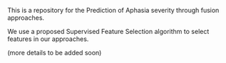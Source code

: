 This is a repository for the Prediction of Aphasia severity through fusion approaches. 

We use a proposed Supervised Feature Selection algorithm to select features in our approaches. 

(more details to be added soon)
